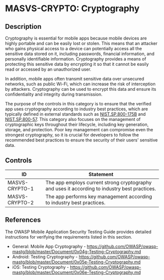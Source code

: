 # MASVS-CRYPTO: Cryptography

## Description

Cryptography is essential for mobile apps because mobile devices are highly portable and can be easily lost or stolen. This means that an attacker who gains physical access to a device can potentially access all the sensitive data stored on it, including passwords, financial information, and personally identifiable information. Cryptography provides a means of protecting this sensitive data by encrypting it so that it cannot be easily read or accessed by an unauthorized user.

In addition, mobile apps often transmit sensitive data over unsecured networks, such as public Wi-Fi, which can increase the risk of interception by attackers. Cryptography can be used to encrypt this data and ensure its confidentiality and integrity during transmission.

The purpose of the controls in this category is to ensure that the verified app uses cryptography according to industry best practices, which are typically defined in external standards such as [NIST.SP.800-175B](https://csrc.nist.gov/publications/detail/sp/800-175b/rev-1/final) and [NIST.SP.800-57](https://csrc.nist.gov/publications/detail/sp/800-57-part-1/rev-5/final). This category also focuses on the management of cryptographic keys throughout their lifecycle, including key generation, storage, and protection. Poor key management can compromise even the strongest cryptography, so it is crucial for developers to follow the recommended best practices to ensure the security of their users' sensitive data.

## Controls

| ID | Statement |
|----|-----------|
| MASVS-CRYPTO-1 | The app employs current strong cryptography and uses it according to industry best practices. |
| MASVS-CRYPTO-2 | The app performs key management according to industry best practices. |

## References

The OWASP Mobile Application Security Testing Guide provides detailed instructions for verifying the requirements listed in this section.

- General: Mobile App Cryptography - <https://github.com/OWASP/owasp-mastg/blob/master/Document/0x04g-Testing-Cryptography.md>
- Android: Testing Cryptography - <https://github.com/OWASP/owasp-mastg/blob/master/Document/0x05e-Testing-Cryptography.md>
- iOS: Testing Cryptography - <https://github.com/OWASP/owasp-mastg/blob/master/Document/0x06e-Testing-Cryptography.md>
